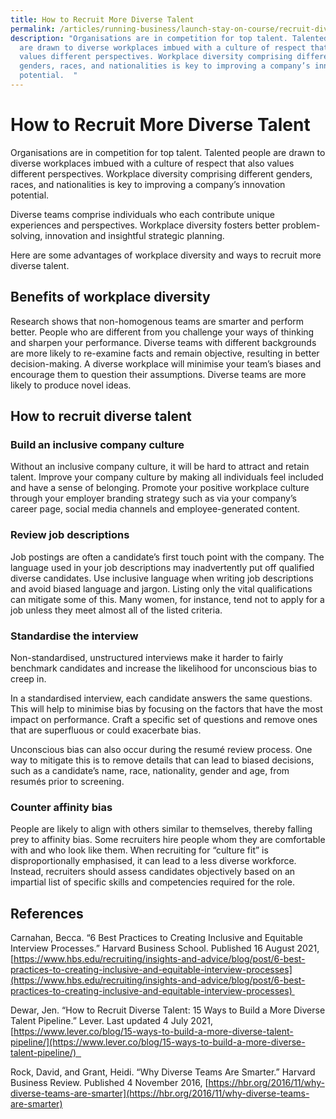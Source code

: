 ```yaml
---
title: How to Recruit More Diverse Talent
permalink: /articles/running-business/launch-stay-on-course/recruit-diverse-talent/
description: "Organisations are in competition for top talent. Talented people
  are drawn to diverse workplaces imbued with a culture of respect that also
  values different perspectives. Workplace diversity comprising different
  genders, races, and nationalities is key to improving a company’s innovation
  potential.  "
---
```

# How to Recruit More Diverse Talent 

Organisations are in competition for top talent. Talented people are drawn to diverse workplaces imbued with a culture of respect that also values different perspectives. Workplace diversity comprising different genders, races, and nationalities is key to improving a company’s innovation potential.   

Diverse teams comprise individuals who each contribute unique experiences and perspectives. Workplace diversity fosters better problem-solving, innovation and insightful strategic planning.  

Here are some advantages of workplace diversity and ways to recruit more diverse talent.  

## Benefits of workplace diversity  

Research shows that non-homogenous teams are smarter and perform better. People who are different from you challenge your ways of thinking and sharpen your performance. Diverse teams with different backgrounds are more likely to re-examine facts and remain objective, resulting in better decision-making. A diverse workplace will minimise your team’s biases and encourage them to question their assumptions. Diverse teams are more likely to produce novel ideas.  

## How to recruit diverse talent 

### Build an inclusive company culture 
    

Without an inclusive company culture, it will be hard to attract and retain talent. Improve your company culture by making all individuals feel included and have a sense of belonging. Promote your positive workplace culture through your employer branding strategy such as via your company’s career page, social media channels and employee-generated content.  

### Review job descriptions 
    

Job postings are often a candidate’s first touch point with the company. The language used in your job descriptions may inadvertently put off qualified diverse candidates. Use inclusive language when writing job descriptions and avoid biased language and jargon. Listing only the vital qualifications can mitigate some of this. Many women, for instance, tend not to apply for a job unless they meet almost all of the listed criteria.  

###    Standardise the interview 
    

Non-standardised, unstructured interviews make it harder to fairly benchmark candidates and increase the likelihood for unconscious bias to creep in.  

In a standardised interview, each candidate answers the same questions. This will help to minimise bias by focusing on the factors that have the most impact on performance. Craft a specific set of questions and remove ones that are superfluous or could exacerbate bias. 

Unconscious bias can also occur during the resumé review process. One way to mitigate this is to remove details that can lead to biased decisions, such as a candidate’s name, race, nationality, gender and age, from resumés prior to screening. 

###    Counter affinity bias 
    

People are likely to align with others similar to themselves, thereby falling prey to affinity bias. Some recruiters hire people whom they are comfortable with and who look like them. When recruiting for “culture fit” is disproportionally emphasised, it can lead to a less diverse workforce. Instead, recruiters should assess candidates objectively based on an impartial list of specific skills and competencies required for the role.  

## References 

Carnahan, Becca. “6 Best Practices to Creating Inclusive and Equitable Interview Processes.” Harvard Business School. Published 16 August 2021, [https://www.hbs.edu/recruiting/insights-and-advice/blog/post/6-best-practices-to-creating-inclusive-and-equitable-interview-processes](https://www.hbs.edu/recruiting/insights-and-advice/blog/post/6-best-practices-to-creating-inclusive-and-equitable-interview-processes) 

Dewar, Jen. “How to Recruit Diverse Talent: 15 Ways to Build a More Diverse Talent Pipeline.” Lever. Last updated 4 July 2021, [https://www.lever.co/blog/15-ways-to-build-a-more-diverse-talent-pipeline/](https://www.lever.co/blog/15-ways-to-build-a-more-diverse-talent-pipeline/)  

Rock, David, and Grant, Heidi. “Why Diverse Teams Are Smarter.” Harvard Business Review. Published 4 November 2016, [https://hbr.org/2016/11/why-diverse-teams-are-smarter](https://hbr.org/2016/11/why-diverse-teams-are-smarter)